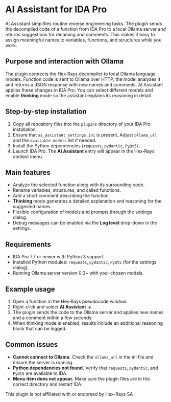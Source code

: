 # AI Assistant for IDA Pro

AI Assistant simplifies routine reverse engineering tasks. The plugin sends the decompiled code of a function from IDA Pro to a local Ollama server and returns suggestions for renaming and comments. This makes it easy to assign meaningful names to variables, functions, and structures while you work.

## Purpose and interaction with Ollama

The plugin connects the Hex‑Rays decompiler to local Ollama language models. Function code is sent to Ollama over HTTP, the model analyzes it and returns a JSON response with new names and comments. AI Assistant applies these changes in IDA Pro. You can select different models and enable **thinking** mode so the assistant explains its reasoning in detail.

## Step-by-step installation

1. Copy all repository files into the `plugins` directory of your IDA Pro installation.
2. Ensure that `ai_assistant_settings.ini` is present. Adjust `ollama_url` and the `available_models` list if needed.
3. Install the Python dependencies (`requests`, `pydantic`, `PyQt5`).
4. Launch IDA Pro. The **AI Assistant** entry will appear in the Hex‑Rays context menu.

## Main features

- Analyze the selected function along with its surrounding code.
- Rename variables, structures, and called functions.
- Add a short comment describing the function.
- **Thinking** mode generates a detailed explanation and reasoning for the suggested names.
- Flexible configuration of models and prompts through the settings dialog.
- Debug messages can be enabled via the **Log level** drop-down in the settings.

## Requirements

- IDA Pro 7.7 or newer with Python 3 support.
- Installed Python modules: `requests`, `pydantic`, `PyQt5` (for the settings dialog).
- Running Ollama server version 0.2+ with your chosen models.

## Example usage

1. Open a function in the Hex‑Rays pseudocode window.
2. Right-click and select **AI Assistant → <model name>**.
3. The plugin sends the code to the Ollama server and applies new names and a comment within a few seconds.
4. When thinking mode is enabled, results include an additional reasoning block that can be logged.

## Common issues

- **Cannot connect to Ollama.** Check the `ollama_url` in the ini file and ensure the server is running.
- **Python dependencies not found.** Verify that `requests`, `pydantic`, and `PyQt5` are available to IDA.
- **Menu item does not appear.** Make sure the plugin files are in the correct directory and restart IDA.

This plugin is not affiliated with or endorsed by Hex-Rays SA
